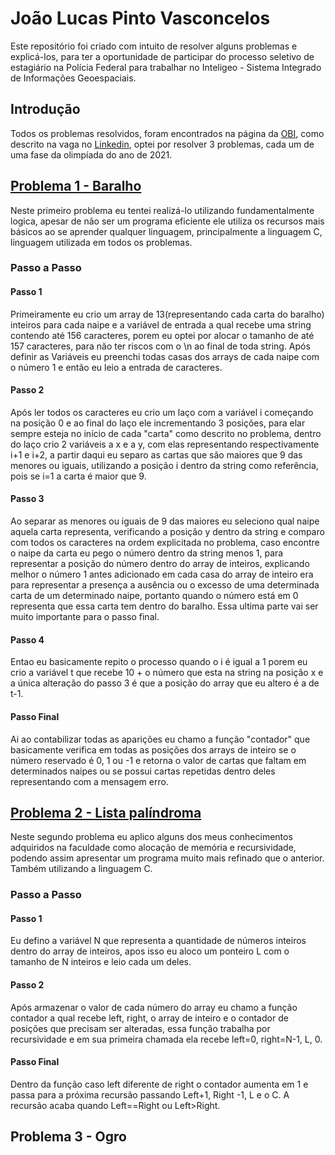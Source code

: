 # João Lucas Pinto Vasconcelos
Este repositório foi criado com intuito de resolver alguns problemas e explicá-los, para ter a oportunidade de participar do processo seletivo de estagiário na Polícia Federal para trabalhar no Inteligeo - Sistema Integrado de Informações Geoespaciais.

## Introdução
Todos os problemas resolvidos, foram encontrados na página da [OBI](https://olimpiada.ic.unicamp.br/pratique/pu/), como descrito na vaga no [Linkedin](https://www.linkedin.com/feed/update/urn:li:activity:7028742707166519296/?utm_source=share&utm_medium=member_ios), optei por resolver 3 problemas, cada um de uma fase da olimpíada do ano de 2021.

## [Problema 1 - Baralho](https://olimpiada.ic.unicamp.br/pratique/ps/2021/f1/baralho/)
Neste primeiro problema eu tentei realizá-lo utilizando fundamentalmente logica, apesar de não ser um programa eficiente ele utiliza os recursos mais básicos ao se aprender qualquer linguagem, principalmente a linguagem C, linguagem utilizada em todos os problemas.

### Passo a Passo

#### Passo 1
Primeiramente eu crio um array de 13(representando cada carta do baralho) inteiros para cada naipe e a variável de entrada a qual recebe uma string contendo até 156 caracteres, porem eu optei por alocar o tamanho de até 157 caracteres, para não ter riscos com o \n ao final de toda string. Após definir as Variáveis eu preenchi todas casas dos arrays de cada naipe com o número 1 e então eu leio a entrada de caracteres.

#### Passo 2
Após ler todos os caracteres eu crio um laço com a variável i começando na posição 0 e ao final do laço ele incrementando 3 posições, para elar sempre esteja no início de cada "carta" como descrito no problema, dentro do laço crio 2 variáveis a x e a y, com elas representando respectivamente i+1 e i+2, a partir daqui eu separo as cartas que são maiores que 9 das menores ou iguais, utilizando a posição i dentro da string como referência, pois se i=1 a carta é maior que 9.

#### Passo 3 
Ao separar as menores ou iguais de 9 das maiores eu seleciono qual naipe aquela carta representa, verificando a posição y dentro da string e comparo com todos os caracteres na ordem explicitada no problema, caso encontre o naipe da carta eu pego o número dentro da string menos 1, para representar a posição do número dentro do array de inteiros, explicando melhor o número 1 antes adicionado em cada casa do array de inteiro era para representar a presença a ausência ou o excesso de uma determinada carta de um determinado naipe, portanto quando o número está em 0 representa que essa carta tem dentro do baralho. Essa ultima parte vai ser muito importante para o passo final.

#### Passo 4
Entao eu basicamente repito o processo quando o i é igual a 1 porem eu crio a variável t que recebe 10 + o número que esta na string na posição x e a única alteração do passo 3 é que a posição do array que eu altero é a de t-1.

#### Passo Final
Ai ao contabilizar todas as aparições eu chamo a função "contador" que basicamente verifica em todas as posições dos arrays de inteiro se o número reservado é 0, 1 ou -1 e retorna o valor de cartas que faltam em determinados naipes ou se possui cartas repetidas dentro deles representando com a mensagem erro.


## [Problema 2 - Lista palíndroma](https://olimpiada.ic.unicamp.br/pratique/ps/2021/f2/lista/)
Neste segundo problema eu aplico alguns dos meus conhecimentos adquiridos na faculdade como alocação de memória e recursividade, podendo assim apresentar um programa muito mais refinado que o anterior. Também utilizando a linguagem C.


### Passo a Passo

#### Passo 1
Eu defino a variável N que representa a quantidade de números inteiros dentro do array de inteiros, apos isso eu aloco um ponteiro L com o tamanho de N inteiros e leio cada um deles.

#### Passo 2
Após armazenar o valor de cada número do array eu chamo a função contador a qual recebe left, right, o array de inteiro e o contador de posições que precisam ser alteradas, essa função trabalha por recursividade e em sua primeira chamada ela recebe left=0, right=N-1, L, 0.

#### Passo Final
Dentro da função caso left diferente de right o contador aumenta em 1 e passa para a próxima recursão passando Left+1, Right -1, L e o C. A recursão acaba quando Left==Right ou Left>Right. 


## Problema 3 - Ogro